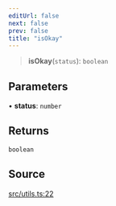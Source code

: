 ```yaml
---
editUrl: false
next: false
prev: false
title: "isOkay"
---
```


> **isOkay**(`status`): `boolean`

## Parameters

• **status**: `number`

## Returns

`boolean`

## Source

[src/utils.ts:22](https://github.com/eddienubes/sagetest/blob/bd07613/src/utils.ts#L22)

